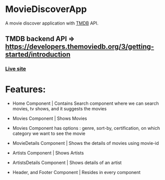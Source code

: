 # MovieDiscoverApp

A movie discover application with [TMDB](https://www.themoviedb.org/) API.

## TMDB backend API => https://developers.themoviedb.org/3/getting-started/introduction


### [Live site](https://tmdb-movie-discover.netlify.app/)

# Features:
* Home Component | Contains Search component where we can search movies, tv shows, and it suggests the movies
  
* Movies Component | Shows Movies
* Movies Component has options : genre, sort-by, certification, on which category we want to see the movie
  
* MovieDetails Component | Shows the details of movies using movie-id
* Artists Component | Shows Artists
* ArtistsDetails Component | Shows details of an artist
* Header, and Footer Component | Resides in every component
